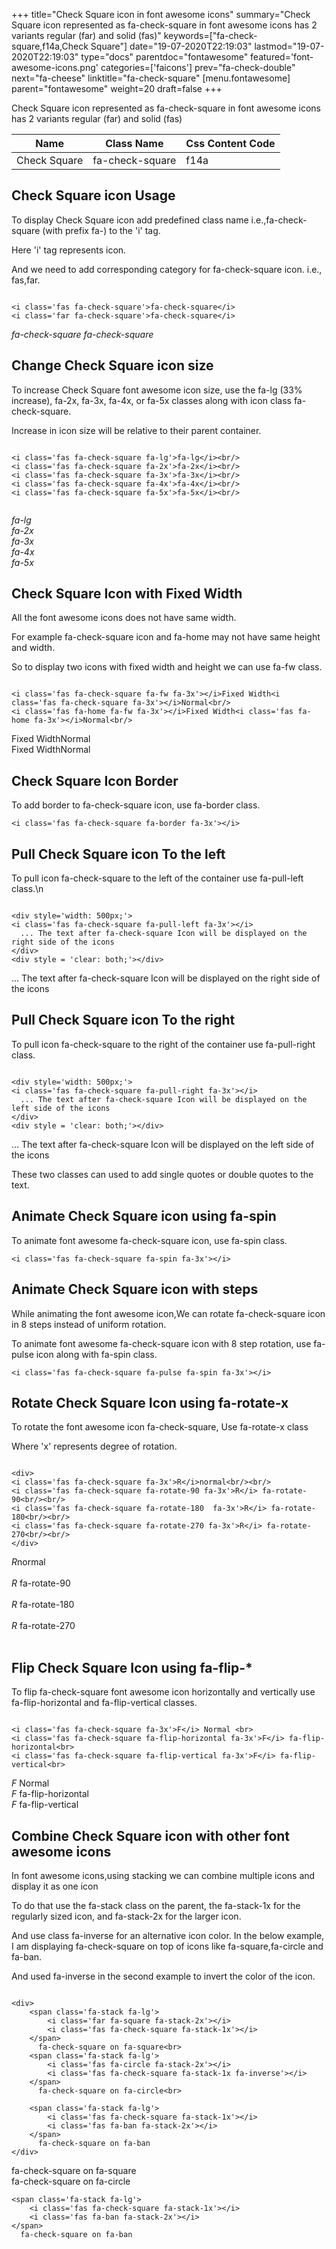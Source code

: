 +++
title="Check Square icon in font awesome icons"
summary="Check Square icon represented as fa-check-square in font awesome icons has 2 variants regular (far) and solid (fas)"
keywords=["fa-check-square,f14a,Check Square"]
date="19-07-2020T22:19:03"
lastmod="19-07-2020T22:19:03"
type="docs"
parentdoc="fontawesome"
featured='font-awesome-icons.png'
categories=['faicons']
prev="fa-check-double"
next="fa-cheese"
linktitle="fa-check-square"
[menu.fontawesome]
parent="fontawesome"
weight=20
draft=false
+++


Check Square icon represented as fa-check-square in font awesome icons has 2 variants regular (far) and solid (fas)

<div class='table-responsive'><table class='table'><thead><tr><th>Name</th><th>Class Name</th><th>Css Content Code</th></tr></thead><tbody><tr><td>Check Square</td><td>fa-check-square</td><td>f14a</td></tr></tbody></table></div>



## Check Square icon Usage

To display Check Square icon add predefined class name i.e.,fa-check-square (with prefix fa-) to the 'i' tag.

Here 'i' tag represents icon.

And we need to add corresponding category for fa-check-square icon. i.e., fas,far.


```

<i class='fas fa-check-square'>fa-check-square</i>
<i class='far fa-check-square'>fa-check-square</i>
```

<i class='fas fa-check-square'>fa-check-square</i>
<i class='far fa-check-square'>fa-check-square</i>




## Change Check Square icon size
To increase Check Square font awesome icon size, use the fa-lg (33% increase), fa-2x, fa-3x, fa-4x, or fa-5x classes along with icon class fa-check-square.

Increase in icon size will be relative to their parent container. 

```

<i class='fas fa-check-square fa-lg'>fa-lg</i><br/>
<i class='fas fa-check-square fa-2x'>fa-2x</i><br/>
<i class='fas fa-check-square fa-3x'>fa-3x</i><br/>
<i class='fas fa-check-square fa-4x'>fa-4x</i><br/>
<i class='fas fa-check-square fa-5x'>fa-5x</i><br/>
            
```

<i class='fas fa-check-square fa-lg'>fa-lg</i><br/>
<i class='fas fa-check-square fa-2x'>fa-2x</i><br/>
<i class='fas fa-check-square fa-3x'>fa-3x</i><br/>
<i class='fas fa-check-square fa-4x'>fa-4x</i><br/>
<i class='fas fa-check-square fa-5x'>fa-5x</i><br/>
            



## Check Square Icon with Fixed Width 

All the font awesome icons does not have same width.

For example fa-check-square icon and fa-home may not have same height and width.

So to display two icons with fixed width and height we can use fa-fw class.


```

<i class='fas fa-check-square fa-fw fa-3x'></i>Fixed Width<i class='fas fa-check-square fa-3x'></i>Normal<br/>
<i class='fas fa-home fa-fw fa-3x'></i>Fixed Width<i class='fas fa-home fa-3x'></i>Normal<br/>
```

<i class='fas fa-check-square fa-fw fa-3x'></i>Fixed Width<i class='fas fa-check-square fa-3x'></i>Normal<br/>
<i class='fas fa-home fa-fw fa-3x'></i>Fixed Width<i class='fas fa-home fa-3x'></i>Normal<br/>



## Check Square Icon Border 

To add border to fa-check-square icon, use fa-border class.


```
<i class='fas fa-check-square fa-border fa-3x'></i>

```
<i class='fas fa-check-square fa-border fa-3x'></i>





## Pull Check Square icon To the left

To pull icon fa-check-square to the left of the container use fa-pull-left class.\n

```

<div style='width: 500px;'>
<i class='fas fa-check-square fa-pull-left fa-3x'></i>
  ... The text after fa-check-square Icon will be displayed on the right side of the icons
</div>
<div style = 'clear: both;'></div>
```

<div style='width: 500px;'>
<i class='fas fa-check-square fa-pull-left fa-3x'></i>
  ... The text after fa-check-square Icon will be displayed on the right side of the icons
</div>
<div style = 'clear: both;'></div>




## Pull Check Square icon To the right
To pull icon fa-check-square to the right of the container use fa-pull-right class.

```

<div style='width: 500px;'>
<i class='fas fa-check-square fa-pull-right fa-3x'></i>
  ... The text after fa-check-square Icon will be displayed on the left side of the icons
</div>
<div style = 'clear: both;'></div>
```

<div style='width: 500px;'>
<i class='fas fa-check-square fa-pull-right fa-3x'></i>
  ... The text after fa-check-square Icon will be displayed on the left side of the icons
</div>
<div style = 'clear: both;'></div>

These two classes can used to add single quotes or double quotes to the text.


## Animate Check Square icon using fa-spin
To animate font awesome fa-check-square icon, use fa-spin class.

```
<i class='fas fa-check-square fa-spin fa-3x'></i>
```
<i class='fas fa-check-square fa-spin fa-3x'></i>




## Animate Check Square icon with steps
While animating the font awesome icon,We can rotate fa-check-square icon in 8 steps instead of uniform rotation.

To animate font awesome fa-check-square icon with 8 step rotation, use fa-pulse icon along with fa-spin class.


```
<i class='fas fa-check-square fa-pulse fa-spin fa-3x'></i>

```
<i class='fas fa-check-square fa-pulse fa-spin fa-3x'></i>





## Rotate Check Square Icon using fa-rotate-x
To rotate the font awesome icon fa-check-square, Use fa-rotate-x class

Where 'x' represents degree of rotation.


```

<div>
<i class='fas fa-check-square fa-3x'>R</i>normal<br/><br/>
<i class='fas fa-check-square fa-rotate-90 fa-3x'>R</i> fa-rotate-90<br/><br/> 
<i class='fas fa-check-square fa-rotate-180  fa-3x'>R</i> fa-rotate-180<br/><br/> 
<i class='fas fa-check-square fa-rotate-270 fa-3x'>R</i> fa-rotate-270<br/><br/>
</div>
```

<div>
<i class='fas fa-check-square fa-3x'>R</i>normal<br/><br/>
<i class='fas fa-check-square fa-rotate-90 fa-3x'>R</i> fa-rotate-90<br/><br/> 
<i class='fas fa-check-square fa-rotate-180  fa-3x'>R</i> fa-rotate-180<br/><br/> 
<i class='fas fa-check-square fa-rotate-270 fa-3x'>R</i> fa-rotate-270<br/><br/>
</div>




## Flip Check Square Icon using fa-flip-*
To flip fa-check-square font awesome icon horizontally and vertically use fa-flip-horizontal and fa-flip-vertical classes. 

```

<i class='fas fa-check-square fa-3x'>F</i> Normal <br>
<i class='fas fa-check-square fa-flip-horizontal fa-3x'>F</i> fa-flip-horizontal<br>
<i class='fas fa-check-square fa-flip-vertical fa-3x'>F</i> fa-flip-vertical<br>
```

<i class='fas fa-check-square fa-3x'>F</i> Normal <br>
<i class='fas fa-check-square fa-flip-horizontal fa-3x'>F</i> fa-flip-horizontal<br>
<i class='fas fa-check-square fa-flip-vertical fa-3x'>F</i> fa-flip-vertical<br>




## Combine Check Square icon with other font awesome icons
In font awesome icons,using stacking we can combine multiple icons and display it as one icon 

To do that use the fa-stack class on the parent, the fa-stack-1x for the regularly sized icon, and fa-stack-2x for the larger icon.

And use class fa-inverse for an alternative icon color. 
In the below example, I am displaying fa-check-square on top of icons like fa-square,fa-circle and fa-ban.

And used fa-inverse in the second example to invert the color of the icon.

```

<div>
    <span class='fa-stack fa-lg'>
        <i class='far fa-square fa-stack-2x'></i>
        <i class='fas fa-check-square fa-stack-1x'></i>
    </span>
      fa-check-square on fa-square<br>
    <span class='fa-stack fa-lg'>
        <i class='fas fa-circle fa-stack-2x'></i>
        <i class='fas fa-check-square fa-stack-1x fa-inverse'></i>
    </span>
      fa-check-square on fa-circle<br>

    <span class='fa-stack fa-lg'>
        <i class='fas fa-check-square fa-stack-1x'></i>
        <i class='fas fa-ban fa-stack-2x'></i>
    </span>
      fa-check-square on fa-ban
</div>
```

<div>
    <span class='fa-stack fa-lg'>
        <i class='far fa-square fa-stack-2x'></i>
        <i class='fas fa-check-square fa-stack-1x'></i>
    </span>
      fa-check-square on fa-square<br>
    <span class='fa-stack fa-lg'>
        <i class='fas fa-circle fa-stack-2x'></i>
        <i class='fas fa-check-square fa-stack-1x fa-inverse'></i>
    </span>
      fa-check-square on fa-circle<br>

    <span class='fa-stack fa-lg'>
        <i class='fas fa-check-square fa-stack-1x'></i>
        <i class='fas fa-ban fa-stack-2x'></i>
    </span>
      fa-check-square on fa-ban
</div>






